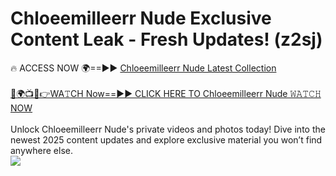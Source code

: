 # Chloeemilleerr Nude Exclusive Content Leak - Fresh Updates! (z2sj)

🔥 ACCESS NOW 🌍==►► <a href="https://tinyurl.com/yc657z5k" rel="nofollow">Chloeemilleerr Nude Latest Collection</a>
<br><br>
[🔴🌍📺📱👉WA𝚃CH Now==►► CLICK HERE TO Chloeemilleerr Nude 𝚆𝙰𝚃𝙲𝙷 NOW](https://tinyurl.com/yc657z5k)
<br><br>
Unlock Chloeemilleerr Nude's private videos and photos today! Dive into the newest 2025 content updates and explore exclusive material you won’t find anywhere else.
<br>
<a href="https://tinyurl.com/yc657z5k" rel="nofollow" data-target="animated-image.originalLink"><img src="https://camo.githubusercontent.com/8a4f000d20f83aca3bf7ec5f350d767afa0574a8a352519fd8cfa583a6f93a33/68747470733a2f2f692e696d6775722e636f6d2f644a486b345a712e676966" data-canonical-src="https://i.imgur.com/dJHk4Zq.gif" style="max-width: 100%; display: inline-block;" data-target="animated-image.originalImage"></a>
<br>
